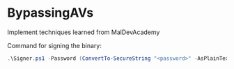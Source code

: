 # BypassingAVs

Implement techniques learned from MalDevAcademy

Command for signing the binary:

```powershell
.\Signer.ps1 -Password (ConvertTo-SecureString "<password>" -AsPlainText -Force) -BinaryPath ".\BypassingAVs.exe"
```